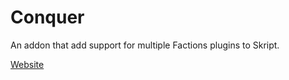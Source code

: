# Conquer
An addon that add support for multiple Factions plugins to Skript.

[Website](https://addons.andrew.t28.net/conquer/)
